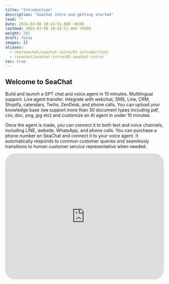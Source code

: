 ```yaml
---
title: "Introduction"
description: "SeaChat Intro and getting started"
lead: ""
date: 2024-03-08 10:43:51.069 +0100
lastmod: 2024-03-08 10:43:51.069 +0100
weight: 201
draft: false
images: []
aliases:
  - /en/seachat/seachat-intro/01-introduction/
  - /seachat/seachat-intro/01-seachat-intro/
toc: true
---
```


## Welcome to SeaChat

Build and launch a GPT chat and voice agent in 10 minutes. Multilingual support. Live agent transfer. Integrate with webchat, SMS, Line, CRM, Shopify, calendars, Twilio, ZenDesk, and phone calls. You can upload your knowledge base (we support more than 30 document types including pdf, csv, doc, png, jpg etc) and customize an AI agent in under 10 minutes.

Once the agent is made, you can connect it to both text and voice channels, including LINE, website, WhatsApp, and phone calls. You can purchase a phone number on SeaChat and connect it to your voice agent. It automatically responds to common customer queries and seamlessly transitions to human customer service representative when needed.

<iframe width="100%" height="400" src="https://www.youtube.com/embed/?listType=playlist&list=PL8K7_LTqly44LeOocjDOpXH0svonxa0T0&index=1" title="YouTube video player" frameborder="0" allow="accelerometer; autoplay; clipboard-write; encrypted-media; gyroscope; picture-in-picture" allowfullscreen style="border-radius: 30px;"></iframe>
